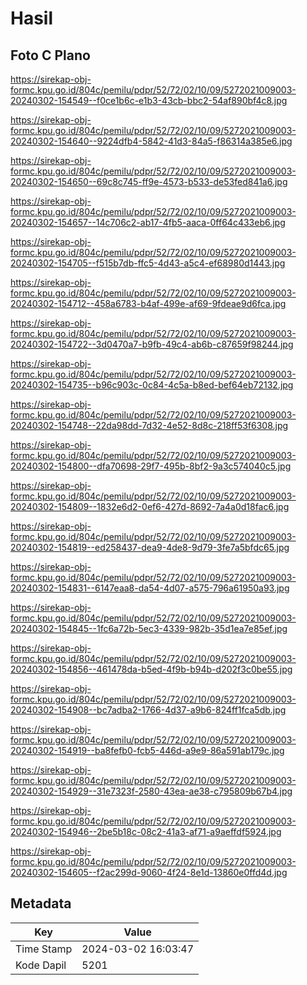 # Hasil

## Foto C Plano

https://sirekap-obj-formc.kpu.go.id/804c/pemilu/pdpr/52/72/02/10/09/5272021009003-20240302-154549--f0ce1b6c-e1b3-43cb-bbc2-54af890bf4c8.jpg

https://sirekap-obj-formc.kpu.go.id/804c/pemilu/pdpr/52/72/02/10/09/5272021009003-20240302-154640--9224dfb4-5842-41d3-84a5-f86314a385e6.jpg

https://sirekap-obj-formc.kpu.go.id/804c/pemilu/pdpr/52/72/02/10/09/5272021009003-20240302-154650--69c8c745-ff9e-4573-b533-de53fed841a6.jpg

https://sirekap-obj-formc.kpu.go.id/804c/pemilu/pdpr/52/72/02/10/09/5272021009003-20240302-154657--14c706c2-ab17-4fb5-aaca-0ff64c433eb6.jpg

https://sirekap-obj-formc.kpu.go.id/804c/pemilu/pdpr/52/72/02/10/09/5272021009003-20240302-154705--f515b7db-ffc5-4d43-a5c4-ef68980d1443.jpg

https://sirekap-obj-formc.kpu.go.id/804c/pemilu/pdpr/52/72/02/10/09/5272021009003-20240302-154712--458a6783-b4af-499e-af69-9fdeae9d6fca.jpg

https://sirekap-obj-formc.kpu.go.id/804c/pemilu/pdpr/52/72/02/10/09/5272021009003-20240302-154722--3d0470a7-b9fb-49c4-ab6b-c87659f98244.jpg

https://sirekap-obj-formc.kpu.go.id/804c/pemilu/pdpr/52/72/02/10/09/5272021009003-20240302-154735--b96c903c-0c84-4c5a-b8ed-bef64eb72132.jpg

https://sirekap-obj-formc.kpu.go.id/804c/pemilu/pdpr/52/72/02/10/09/5272021009003-20240302-154748--22da98dd-7d32-4e52-8d8c-218ff53f6308.jpg

https://sirekap-obj-formc.kpu.go.id/804c/pemilu/pdpr/52/72/02/10/09/5272021009003-20240302-154800--dfa70698-29f7-495b-8bf2-9a3c574040c5.jpg

https://sirekap-obj-formc.kpu.go.id/804c/pemilu/pdpr/52/72/02/10/09/5272021009003-20240302-154809--1832e6d2-0ef6-427d-8692-7a4a0d18fac6.jpg

https://sirekap-obj-formc.kpu.go.id/804c/pemilu/pdpr/52/72/02/10/09/5272021009003-20240302-154819--ed258437-dea9-4de8-9d79-3fe7a5bfdc65.jpg

https://sirekap-obj-formc.kpu.go.id/804c/pemilu/pdpr/52/72/02/10/09/5272021009003-20240302-154831--6147eaa8-da54-4d07-a575-796a61950a93.jpg

https://sirekap-obj-formc.kpu.go.id/804c/pemilu/pdpr/52/72/02/10/09/5272021009003-20240302-154845--1fc6a72b-5ec3-4339-982b-35d1ea7e85ef.jpg

https://sirekap-obj-formc.kpu.go.id/804c/pemilu/pdpr/52/72/02/10/09/5272021009003-20240302-154856--461478da-b5ed-4f9b-b94b-d202f3c0be55.jpg

https://sirekap-obj-formc.kpu.go.id/804c/pemilu/pdpr/52/72/02/10/09/5272021009003-20240302-154908--bc7adba2-1766-4d37-a9b6-824ff1fca5db.jpg

https://sirekap-obj-formc.kpu.go.id/804c/pemilu/pdpr/52/72/02/10/09/5272021009003-20240302-154919--ba8fefb0-fcb5-446d-a9e9-86a591ab179c.jpg

https://sirekap-obj-formc.kpu.go.id/804c/pemilu/pdpr/52/72/02/10/09/5272021009003-20240302-154929--31e7323f-2580-43ea-ae38-c795809b67b4.jpg

https://sirekap-obj-formc.kpu.go.id/804c/pemilu/pdpr/52/72/02/10/09/5272021009003-20240302-154946--2be5b18c-08c2-41a3-af71-a9aeffdf5924.jpg

https://sirekap-obj-formc.kpu.go.id/804c/pemilu/pdpr/52/72/02/10/09/5272021009003-20240302-154605--f2ac299d-9060-4f24-8e1d-13860e0ffd4d.jpg


## Metadata

| Key        | Value               |
| ---------- | ------------------- |
| Time Stamp | 2024-03-02 16:03:47 |
| Kode Dapil | 5201                |



